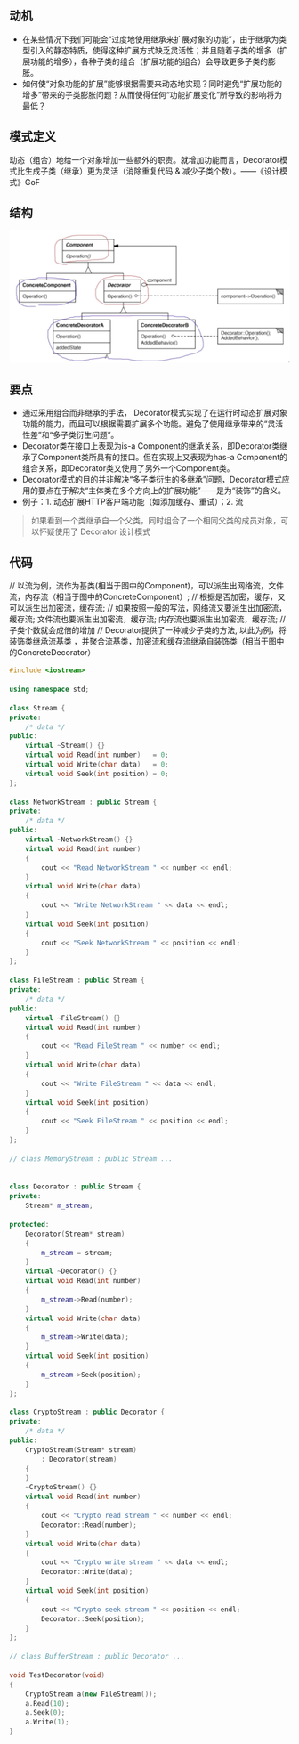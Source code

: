 ## 动机
* 在某些情况下我们可能会“过度地使用继承来扩展对象的功能”，由于继承为类型引入的静态特质，使得这种扩展方式缺乏灵活性；并且随着子类的增多（扩展功能的增多），各种子类的组合（扩展功能的组合）会导致更多子类的膨胀。
* 如何使“对象功能的扩展”能够根据需要来动态地实现？同时避免“扩展功能的增多”带来的子类膨胀问题？从而使得任何“功能扩展变化”所导致的影响将为最低？

## 模式定义
动态（组合）地给一个对象增加一些额外的职责。就增加功能而言，Decorator模式比生成子类（继承）更为灵活（消除重复代码 & 减少子类个数）。——《设计模式》GoF

## 结构

![在这里插入图片描述](./pics/%E8%A3%85%E9%A5%B0%E6%A8%A1%E5%BC%8F.jpeg)


## 要点
* 通过采用组合而非继承的手法， Decorator模式实现了在运行时动态扩展对象功能的能力，而且可以根据需要扩展多个功能。避免了使用继承带来的“灵活性差”和“多子类衍生问题”。
* Decorator类在接口上表现为is-a Component的继承关系，即Decorator类继承了Component类所具有的接口。但在实现上又表现为has-a Component的组合关系，即Decorator类又使用了另外一个Component类。
* Decorator模式的目的并非解决“多子类衍生的多继承”问题，Decorator模式应用的要点在于解决“主体类在多个方向上的扩展功能”——是为“装饰”的含义。
* 例子：1. 动态扩展HTTP客户端功能（如添加缓存、重试）；2. 流

> 如果看到一个类继承自一个父类，同时组合了一个相同父类的成员对象，可以怀疑使用了 Decorator 设计模式

## 代码
// 以流为例，流作为基类(相当于图中的Component)，可以派生出网络流，文件流，内存流（相当于图中的ConcreteComponent）;
// 根据是否加密，缓存，又可以派生出加密流，缓存流;
// 如果按照一般的写法，网络流又要派生出加密流，缓存流; 文件流也要派生出加密流，缓存流; 内存流也要派生出加密流，缓存流;
// 子类个数就会成倍的增加
// Decorator提供了一种减少子类的方法, 以此为例，将装饰类继承流基类 ，并聚合流基类，加密流和缓存流继承自装饰类（相当于图中的ConcreteDecorator）

```cpp
#include <iostream>

using namespace std;

class Stream {
private:
    /* data */
public:
    virtual ~Stream() {}
    virtual void Read(int number)   = 0;
    virtual void Write(char data)   = 0;
    virtual void Seek(int position) = 0;
};

class NetworkStream : public Stream {
private:
    /* data */
public:
    virtual ~NetworkStream() {}
    virtual void Read(int number)
    {
        cout << "Read NetworkStream " << number << endl;
    }
    virtual void Write(char data)
    {
        cout << "Write NetworkStream " << data << endl;
    }
    virtual void Seek(int position)
    {
        cout << "Seek NetworkStream " << position << endl;
    }
};

class FileStream : public Stream {
private:
    /* data */
public:
    virtual ~FileStream() {}
    virtual void Read(int number)
    {
        cout << "Read FileStream " << number << endl;
    }
    virtual void Write(char data)
    {
        cout << "Write FileStream " << data << endl;
    }
    virtual void Seek(int position)
    {
        cout << "Seek FileStream " << position << endl;
    }
};

// class MemoryStream : public Stream ...


class Decorator : public Stream {
private:
    Stream* m_stream;

protected:
    Decorator(Stream* stream)
    {
        m_stream = stream;
    }
    virtual ~Decorator() {}
    virtual void Read(int number)
    {
        m_stream->Read(number);
    }
    virtual void Write(char data)
    {
        m_stream->Write(data);
    }
    virtual void Seek(int position)
    {
        m_stream->Seek(position);
    }
};

class CryptoStream : public Decorator {
private:
    /* data */
public:
    CryptoStream(Stream* stream)
        : Decorator(stream)
    {
    }
    ~CryptoStream() {}
    virtual void Read(int number)
    {
        cout << "Crypto read stream " << number << endl;
        Decorator::Read(number);
    }
    virtual void Write(char data)
    {
        cout << "Crypto write stream " << data << endl;
        Decorator::Write(data);
    }
    virtual void Seek(int position)
    {
        cout << "Crypto seek stream " << position << endl;
        Decorator::Seek(position);
    }
};

// class BufferStream : public Decorator ...

void TestDecorator(void)
{
    CryptoStream a(new FileStream());
    a.Read(10);
    a.Seek(0);
    a.Write(1);
}
```
